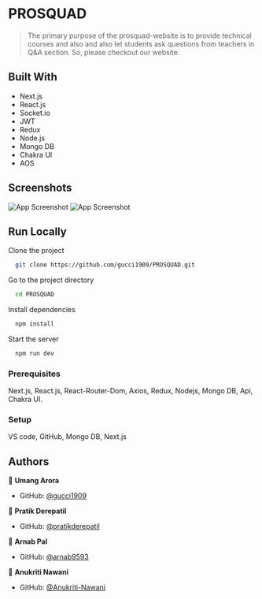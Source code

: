 # PROSQUAD

>The primary purpose of the prosquad-website is to provide technical courses and also and also let students ask questions from teachers in Q&A section. So, please checkout our website.

## Built With

- Next.js
- React.js
- Socket.io
- JWT
- Redux
- Node.js
- Mongo DB
- Chakra UI
- AOS


## Screenshots

![App Screenshot](https://i.ibb.co/YP8d98j/Screenshot-130.png)
![App Screenshot](https://i.ibb.co/2ydKHpV/Screenshot-132.png)


## Run Locally

Clone the project

```bash
  git clone https://github.com/gucci1909/PROSQUAD.git
```

Go to the project directory

```bash
  cd PROSQUAD
```

Install dependencies

```bash
  npm install
```

Start the server

```bash
  npm run dev
```



### Prerequisites
Next.js, React.js, React-Router-Dom, Axios, Redux, Nodejs, Mongo DB, Api, Chakra UI.

### Setup
VS code,
 GitHub, Mongo DB, Next.js


## Authors

👤 **Umang Arora**

- GitHub: [@gucci1909](https://github.com/gucci1909)

👤 **Pratik Derepatil**

- GitHub: [@pratikderepatil](https://github.com/pratikderepatil)

👤 **Arnab Pal**

- GitHub: [@arnab9593](https://github.com/arnab9593)

👤 **Anukriti Nawani**

- GitHub: [@Anukriti-Nawani](https://github.com/Anukriti-Nawani)
